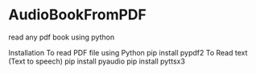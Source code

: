 # AudioBookFromPDF

read any pdf book using python

Installation
To read PDF file using Python 
    pip install pypdf2 
To Read text (Text to speech) 
    pip install pyaudio 
    pip install pyttsx3
